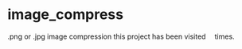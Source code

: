 # image_compress
.png or .jpg image compression
this project has been visited 
<img src="https://visitor-badge-2.chenbinghao.repl.co/badge?page_id=image_compress" height = "10"/>
times.
